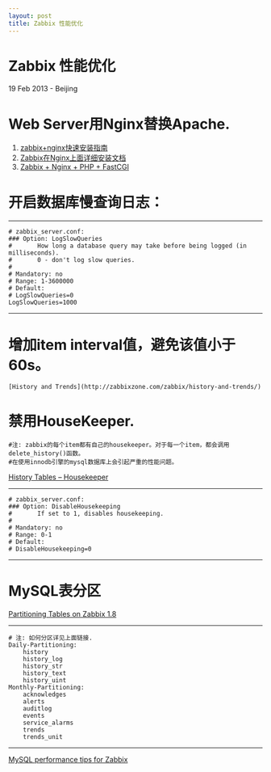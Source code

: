 ```yaml
---
layout: post
title: Zabbix 性能优化
---
```


Zabbix 性能优化
========================
19 Feb 2013 - Beijing

#	Web Server用Nginx替换Apache.

1. [zabbix+nginx快速安装指南](http://blog.sina.com.cn/s/blog_704836f40101eil1.html)
2. [Zabbix在Nginx上面详细安装文档](http://sfzhang88.blog.51cto.com/4995876/978686)
3. [Zabbix + Nginx + PHP + FastCGI](http://umgum.com/zabbix-nginx-php-fastcgi)

#	开启数据库慢查询日志：
************************************************
	# zabbix_server.conf:
	### Option: LogSlowQueries
	#       How long a database query may take before being logged (in milliseconds).
	#       0 - don't log slow queries.
	#
	# Mandatory: no
	# Range: 1-3600000
	# Default:
	# LogSlowQueries=0
	LogSlowQueries=1000
************************************************
	
#	增加item interval值，避免该值小于60s。
	[History and Trends](http://zabbixzone.com/zabbix/history-and-trends/)

#	禁用HouseKeeper.
	#注: zabbix的每个item都有自己的housekeeper。对于每一个item，都会调用delete_history()函数。
	#在使用innodb引擎的mysql数据库上会引起严重的性能问题。

[History Tables – Housekeeper](http://zabbixzone.com/zabbix/history-tables-housekeeper/)	
************************************************
	# zabbix_server.conf:
	### Option: DisableHousekeeping
	#       If set to 1, disables housekeeping.
	#
	# Mandatory: no
	# Range: 0-1
	# Default:
	# DisableHousekeeping=0
************************************************
	
#	MySQL表分区
	
[Partitioning Tables on Zabbix 1.8](http://zabbixzone.com/zabbix/partitioning-tables/)
************************************************
	# 注: 如何分区详见上面链接.
	Daily-Partitioning: 
		history
		history_log
		history_str
		history_text
		history_uint
	Monthly-Partitioning:
		acknowledges
		alerts
		auditlog
		events
		service_alarms
		trends
		trends_unit
************************************************

[MySQL performance tips for Zabbix](http://zabbixzone.com/zabbix/mysql-performance-tips-for-zabbix/)